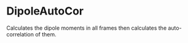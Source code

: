 # DipoleAutoCor
Calculates the dipole moments in all frames then calculates the auto-correlation of them.
